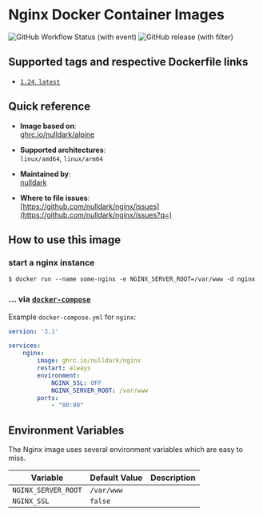 # Nginx Docker Container Images

![GitHub Workflow Status (with event)](https://img.shields.io/github/actions/workflow/status/nulldark/nginx/ci.yml)
![GitHub release (with filter)](https://img.shields.io/github/v/release/nulldark/nginx)

## Supported tags and respective Dockerfile links
- [`1.24`, `latest`](https://github.com/nulldark/nginx/blob/master/Dockerfile)

## Quick reference
- **Image based on**:   
    [ghrc.io/nulldark/alpine](https://github.com/nulldark/nginx)

- **Supported architectures**:    
    `linux/amd64`, `linux/arm64`

- **Maintained by**:  
     [nulldark](https://github.com/nulldark)

- **Where to file issues**:    
     [https://github.com/nulldark/nginx/issues](https://github.com/nulldark/nginx/issues?q=)

## How to use this image

### start a nginx instance

```console
$ docker run --name some-nginx -e NGINX_SERVER_ROOT=/var/www -d nginx
```

### ... via [`docker-compose`](https://github.com/docker/compose)
Example `docker-compose.yml` for `nginx`:

```yaml
version: '3.1'

services:
    nginx:
        image: ghrc.io/nulldark/nginx
        restart: always
        environment:
            NGINX_SSL: OFF
            NGINX_SERVER_ROOT: /var/www
        ports:
            - "80:80"
```

## Environment Variables

The Nginx image uses several environment variables which are easy to miss.

| Variable            | Default Value | Description |
|---------------------|---------------|-------------|
| `NGINX_SERVER_ROOT` | `/var/www`    |             |
| `NGINX_SSL`         | `false`       |             |

